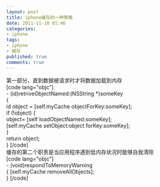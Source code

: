 ```yaml
---
layout: post
title: iphone缓存的一种策略
date: 2011-11-10 01:46
categories:
- iphone
tags:
- iphone
- 缓存
published: true
comments: true
---
```

<p>第一部分，直到数据被请求时才将数据加载到内存<br />
[code lang="objc"] <br />
- (id)retriveObjectNamed:(NSString *)someKey <br />
{ <br />
	id object = [self.myCache objectForKey:someKey];<br />
	if (!object) {<br />
		object= [self loadObjectNamed:someKey];<br />
		[self.myCache setObject:object forKey:someKey];<br />
	}<br />
	return object;<br />
}
[/code]<br />
缓存的第二个职责是当应用程序遇到低内存状况时能够自我清除<br />
[code lang="objc"]<br />
- (void)respondToMemoryWarning<br />
{
	[self.myCache removeAllObjects];<br />
}
[/code]</p>
